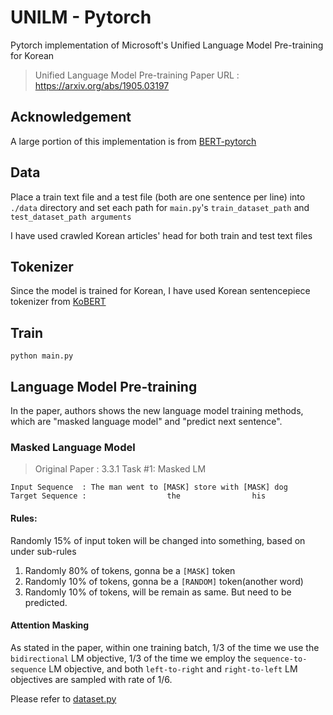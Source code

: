 # UNILM - Pytorch

Pytorch implementation of Microsoft's Unified Language Model Pre-training for Korean

> Unified Language Model Pre-training
> Paper URL : https://arxiv.org/abs/1905.03197


## Acknowledgement

A large portion of this implementation is from [BERT-pytorch](https://github.com/codertimo/BERT-pytorch)

## Data
Place a train text file and a test file (both are one sentence per line) into `./data` directory and set each path for `main.py`'s `train_dataset_path` and `test_dataset_path arguments`

I have used crawled Korean articles' head for both train and test text files 

## Tokenizer
Since the model is trained for Korean, I have used Korean sentencepiece tokenizer from [KoBERT](https://github.com/SKTBrain/KoBERT)

## Train
```
python main.py
```

## Language Model Pre-training

In the paper, authors shows the new language model training methods, 
which are "masked language model" and "predict next sentence".


### Masked Language Model 

> Original Paper : 3.3.1 Task #1: Masked LM 

```
Input Sequence  : The man went to [MASK] store with [MASK] dog
Target Sequence :                  the                his
```

#### Rules:
Randomly 15% of input token will be changed into something, based on under sub-rules

1. Randomly 80% of tokens, gonna be a `[MASK]` token
2. Randomly 10% of tokens, gonna be a `[RANDOM]` token(another word)
3. Randomly 10% of tokens, will be remain as same. But need to be predicted.

#### Attention Masking
As stated in the paper, within one training batch, 1/3 of the time we use the `bidirectional` LM objective, 1/3 of
the time we employ the `sequence-to-sequence` LM objective, and both `left-to-right` and `right-to-left`
LM objectives are sampled with rate of 1/6.

Please refer to [dataset.py](./unilm_pytorch/dataset/dataset.py)
